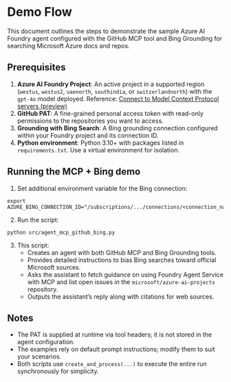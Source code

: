 # Demo Flow

This document outlines the steps to demonstrate the sample Azure AI Foundry agent configured with the GitHub MCP tool and Bing Grounding for searching Microsoft Azure docs and repos. 

## Prerequisites

1. **Azure AI Foundry Project**: An active project in a supported region (`westus`, `westus2`, `uaenorth`, `southindia`, or `switzerlandnorth`) with the `gpt-4o` model deployed. Reference: [Connect to Model Context Protocol servers (preview)](https://learn.microsoft.com/en-us/azure/ai-foundry/agents/how-to/tools/model-context-protocol)
2. **GitHub PAT**: A fine-grained personal access token with read-only permissions to the repositories you want to access.
3. **Grounding with Bing Search**: A Bing grounding connection configured within your Foundry project and its connection ID.
4. **Python environment**: Python 3.10+ with packages listed in `requirements.txt`. Use a virtual environment for isolation.

## Running the MCP + Bing demo

1. Set additional environment variable for the Bing connection:

```
export AZURE_BING_CONNECTION_ID="/subscriptions/.../connections/<connection_name>"
```

2. Run the script:

```
python src/agent_mcp_github_bing.py
```

3. This script:
   - Creates an agent with both GitHub MCP and Bing Grounding tools.
   - Provides detailed instructions to bias Bing searches toward official Microsoft sources.
   - Asks the assistant to fetch guidance on using Foundry Agent Service with MCP and list open issues in the `microsoft/azure-ai-projects` repository.
   - Outputs the assistant’s reply along with citations for web sources.

## Notes

- The PAT is supplied at runtime via tool headers; it is not stored in the agent configuration.
- The examples rely on default prompt instructions; modify them to suit your scenarios.
- Both scripts use `create_and_process(...)` to execute the entire run synchronously for simplicity.
